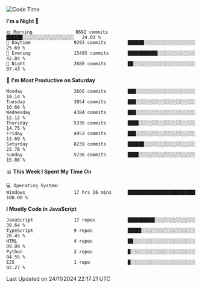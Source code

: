 <!--START_SECTION:waka-->
![Code Time](http://img.shields.io/badge/Code%20Time-3%2C386%20hrs%2056%20mins-blue)

**I'm a Night 🦉** 

```text
🌞 Morning                8692 commits        ██████░░░░░░░░░░░░░░░░░░░   24.03 % 
🌆 Daytime                9293 commits        ██████░░░░░░░░░░░░░░░░░░░   25.69 % 
🌃 Evening                15495 commits       ███████████░░░░░░░░░░░░░░   42.84 % 
🌙 Night                  2688 commits        ██░░░░░░░░░░░░░░░░░░░░░░░   07.43 % 
```
📅 **I'm Most Productive on Saturday** 

```text
Monday                   3666 commits        ███░░░░░░░░░░░░░░░░░░░░░░   10.14 % 
Tuesday                  3854 commits        ███░░░░░░░░░░░░░░░░░░░░░░   10.66 % 
Wednesday                4384 commits        ███░░░░░░░░░░░░░░░░░░░░░░   12.12 % 
Thursday                 5336 commits        ████░░░░░░░░░░░░░░░░░░░░░   14.75 % 
Friday                   4953 commits        ███░░░░░░░░░░░░░░░░░░░░░░   13.69 % 
Saturday                 8239 commits        ██████░░░░░░░░░░░░░░░░░░░   22.78 % 
Sunday                   5736 commits        ████░░░░░░░░░░░░░░░░░░░░░   15.86 % 
```


📊 **This Week I Spent My Time On** 

```text
💻 Operating System: 
Windows                  17 hrs 26 mins      █████████████████████████   100.00 % 
```

**I Mostly Code in JavaScript** 

```text
JavaScript               17 repos            ██████████░░░░░░░░░░░░░░░   38.64 % 
TypeScript               9 repos             █████░░░░░░░░░░░░░░░░░░░░   20.45 % 
HTML                     4 repos             ██░░░░░░░░░░░░░░░░░░░░░░░   09.09 % 
Python                   2 repos             █░░░░░░░░░░░░░░░░░░░░░░░░   04.55 % 
EJS                      1 repo              █░░░░░░░░░░░░░░░░░░░░░░░░   02.27 % 
```




 Last Updated on 24/11/2024 22:17:21 UTC
<!--END_SECTION:waka-->

<!--
**likaiqiang/likaiqiang** is a ✨ _special_ ✨ repository because its `README.md` (this file) appears on your GitHub profile.

Here are some ideas to get you started:

- 🔭 I’m currently working on ...
- 🌱 I’m currently learning ...
- 👯 I’m looking to collaborate on ...
- 🤔 I’m looking for help with ...
- 💬 Ask me about ...
- 📫 How to reach me: ...
- 😄 Pronouns: ...
- ⚡ Fun fact: ...
-->
